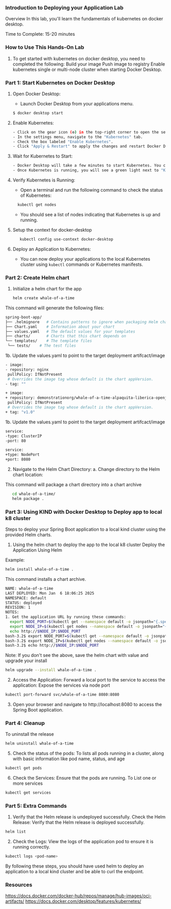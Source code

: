 ### Introduction to Deploying your Application Lab

Overview
In this lab, you'll learn the fundamentals of kubernetes on docker desktop.

Time to Complete: 15-20 minutes

### How to Use This Hands-On Lab
1. To get started with kubernetes on docker desktop, you need to completed the following:
Build your image
Push image to registry
Enable kubernetes single or multi-node cluster when starting Docker Desktop.

### Part 1: Start Kubernetes on Docker Desktop

1. Open Docker Desktop:
   - Launch Docker Desktop from your applications menu.
   ```sh
   $ docker desktop start
   ```

2. Enable Kubernetes:
   ```sh
   - Click on the gear icon (⚙️) in the top-right corner to open the settings.
   - In the settings menu, navigate to the "Kubernetes" tab.
   - Check the box labeled "Enable Kubernetes".
   - Click "Apply & Restart" to apply the changes and restart Docker Desktop.
   ```

3. Wait for Kubernetes to Start:
   ```sh
   - Docker Desktop will take a few minutes to start Kubernetes. You can monitor the progress in the Docker Desktop status bar.
   - Once Kubernetes is running, you will see a green light next to "Kubernetes" in the Docker Desktop settings.
   ```
4. Verify Kubernetes is Running:
   - Open a terminal and run the following command to check the status of Kubernetes:
   ```sh
     kubectl get nodes
   ```
   - You should see a list of nodes indicating that Kubernetes is up and running.

5. Setup the context for docker-desktop
   ```sh
      kubectl config use-context docker-desktop
   ```

6. Deploy an Application to Kubernetes:
   - You can now deploy your applications to the local Kubernetes cluster using `kubectl` commands or Kubernetes manifests.

### Part 2: Create Helm chart
1. Initialize a helm chart for the app

   ```sh
   helm create whale-of-a-time
   ```

This command will generate the following files:
   ```sh
   spring-boot-app/
├── .helmignore   # Contains patterns to ignore when packaging Helm charts.
├── Chart.yaml    # Information about your chart
├── values.yaml   # The default values for your templates
├── charts/       # Charts that this chart depends on
└── templates/    # The template files
    └── tests/    # The test files
   ```

1b. Update the values.yaml to point to the target deployment artifcact/image 
   ```sh
- image:
  - repository: nginx
    pullPolicy: IfNotPresent
    # Overrides the image tag whose default is the chart appVersion.
  - tag: ""

+ image:
  + repository: demonstrationorg/whale-of-a-time-alpaquita-liberica-openjdk-alpine
    pullPolicy: IfNotPresent
    # Overrides the image tag whose default is the chart appVersion.
  + tag: "v1.0"
   ```

1b. Update the values.yaml to point to the target deployment artifcact/image 
   ```sh
service:
  -type: ClusterIP
  -port: 80

service:
  +type: NodePort
  +port: 8080


   ```

2. Navigate to the Helm Chart Directory:
a. Change directory to the Helm chart location:

This command will package a chart directory into a chart archive

   ```sh
      cd whale-of-a-time/
      helm package .
   ```

### Part 3: Using KIND with Docker Desktop to Deploy app to local k8 cluster 
Steps to deploy your Spring Boot application to a local kind cluster using the provided Helm charts.

1. Using the helm chart to deploy the app to the local k8 cluster
Deploy the Application Using Helm

Example:
```sh
helm install whale-of-a-time .
```
This command installs a chart archive.

```sh 
NAME: whale-of-a-time
LAST DEPLOYED: Mon Jan  6 18:06:25 2025
NAMESPACE: default
STATUS: deployed
REVISION: 1
NOTES:
1. Get the application URL by running these commands:
  export NODE_PORT=$(kubectl get --namespace default -o jsonpath="{.spec.ports[0].nodePort}" services whale-of-a-time)
  export NODE_IP=$(kubectl get nodes --namespace default -o jsonpath="{.items[0].status.addresses[0].address}")
  echo http://$NODE_IP:$NODE_PORT
bash-3.2$ export NODE_PORT=$(kubectl get --namespace default -o jsonpath="{.spec.ports[0].nodePort}" services whale-of-a-time)
bash-3.2$ export NODE_IP=$(kubectl get nodes --namespace default -o jsonpath="{.items[0].status.addresses[0].address}")
bash-3.2$ echo http://$NODE_IP:$NODE_PORT

```

Note: If you don't see the above, save the helm chart with value and upgrade your install
```sh
helm upgrade --install whale-of-a-time .
```
2. Access the Application:
Forward a local port to the service to access the application:
Expose the services via node port
```sh
kubectl port-forward svc/whale-of-a-time 8080:8080
```

3. Open your browser and navigate to http://localhost:8080 to access the Spring Boot application.


### Part 4: Cleanup
To uninstall the release

```sh
helm uninstall whale-of-a-time
```

5. Check the status of the pods:
To lists all pods running in a cluster, along with basic information like pod name, status, and age

```sh
kubectl get pods
```

6. Check the Services: Ensure that the pods are running.
To  List one or more services
```sh
kubectl get services
```

### Part 5: Extra Commands

1. Verify that the Helm release is undeployed successfully.
Check the Helm Release: Verify that the Helm release is deployed successfully.
```sh
helm list
```

2. Check the Logs: View the logs of the application pod to ensure it is running correctly.

```sh
kubectl logs <pod-name>
```


By following these steps, you should have used helm to deploy an application to a local kind cluster and be able to curl the endpoint.

### Resources
https://docs.docker.com/docker-hub/repos/manage/hub-images/oci-artifacts/
https://docs.docker.com/desktop/features/kubernetes/